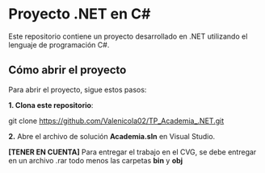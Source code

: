 # Proyecto .NET en C#

Este repositorio contiene un proyecto desarrollado en .NET utilizando el lenguaje de programación C#.

## Cómo abrir el proyecto

Para abrir el proyecto, sigue estos pasos:

**1. Clona este repositorio**:

  git clone https://github.com/Valenicola02/TP_Academia_.NET.git

**2.** Abre el archivo de solución **Academia.sln** en Visual Studio.

**[TENER EN CUENTA]**
Para entregar el trabajo en el CVG, se debe entregar en un archivo .rar todo menos las carpetas **bin** y **obj**
